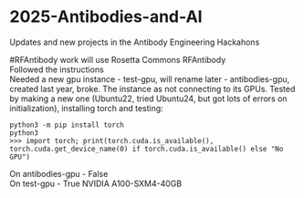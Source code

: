 # 2025-Antibodies-and-AI
Updates and new projects in the Antibody Engineering Hackahons

#RFAntibody
work will use Rosetta Commons RFAntibody  
Followed the instructions  
Needed a new gpu instance - test-gpu, will rename later - antibodies-gpu, created last year, broke. The instance as not connecting to its GPUs. Tested by making a new one (Ubuntu22, tried Ubuntu24, but got lots of errors on initialization), installing torch and testing:
```
python3 -m pip install torch
python3
>>> import torch; print(torch.cuda.is_available(), torch.cuda.get_device_name(0) if torch.cuda.is_available() else "No GPU")
```
On antibodies-gpu - False  
On test-gpu - True NVIDIA A100-SXM4-40GB
